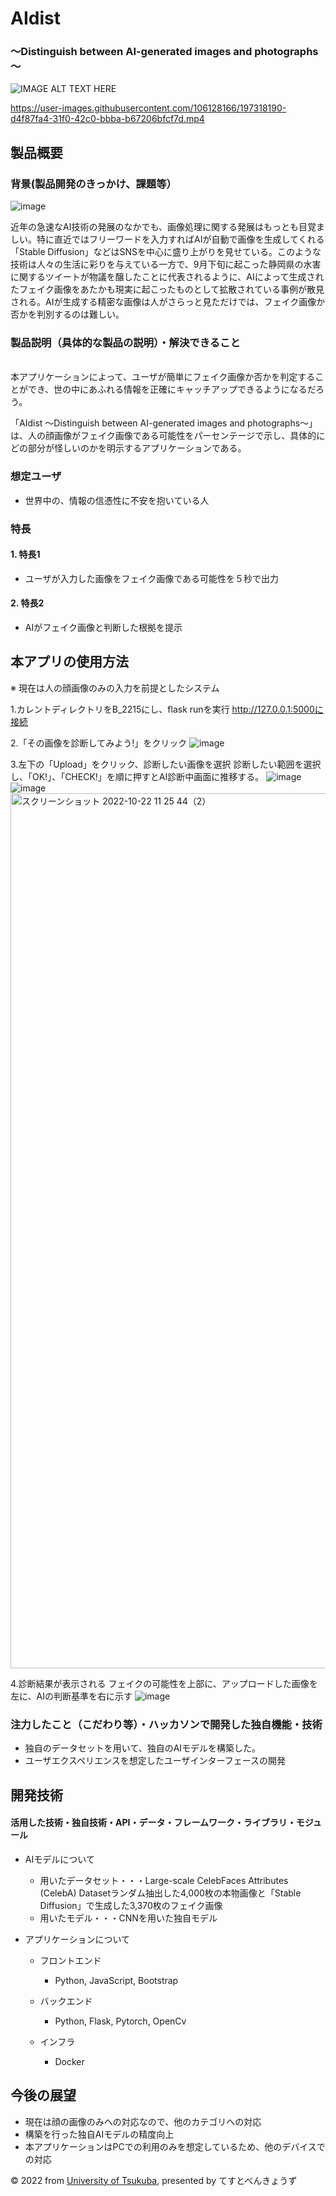 # AIdist
### ～Distinguish between AI-generated images and photographs～

![IMAGE ALT TEXT HERE](https://user-images.githubusercontent.com/106128166/197309294-6b473a1f-deec-4a2a-9bbf-8a513652fd9d.png)

https://user-images.githubusercontent.com/106128166/197318190-d4f87fa4-31f0-42c0-bbba-b67206bfcf7d.mp4



## 製品概要
### 背景(製品開発のきっかけ、課題等）
![image](https://user-images.githubusercontent.com/106128166/197311484-07f9cbfd-e465-4469-98d7-85377f4f7445.png)

近年の急速なAI技術の発展のなかでも、画像処理に関する発展はもっとも目覚ましい。特に直近ではフリーワードを入力すればAIが自動で画像を生成してくれる「Stable Diffusion」などはSNSを中心に盛り上がりを見せている。このような技術は人々の生活に彩りを与えている一方で、9月下旬に起こった静岡県の水害に関するツイートが物議を醸したことに代表されるように、AIによって生成されたフェイク画像をあたかも現実に起こったものとして拡散されている事例が散見される。AIが生成する精密な画像は人がさらっと見ただけでは、フェイク画像か否かを判別するのは難しい。

### 製品説明（具体的な製品の説明）・解決できること
<br>本アプリケーションによって、ユーザが簡単にフェイク画像か否かを判定することができ、世の中にあふれる情報を正確にキャッチアップできるようになるだろう。

「AIdist ～Distinguish between AI-generated images and photographs～」は、人の顔画像がフェイク画像である可能性をパーセンテージで示し、具体的にどの部分が怪しいのかを明示するアプリケーションである。
### 想定ユーザ
- 世界中の、情報の信憑性に不安を抱いている人

### 特長
#### 1. 特長1
- ユーザが入力した画像をフェイク画像である可能性を５秒で出力
#### 2. 特長2
- AIがフェイク画像と判断した根拠を提示

## 本アプリの使用方法

※ 現在は人の顔画像のみの入力を前提としたシステム

1.カレントディレクトリをB_2215にし、flask runを実行
http://127.0.0.1:5000に接続

2.「その画像を診断してみよう!」をクリック
![image](https://user-images.githubusercontent.com/106128166/197315700-3f2cb0dc-af20-4e37-804a-a6dbfc721de2.png)



3.左下の「Upload」をクリック、診断したい画像を選択
診断したい範囲を選択し、「OK!」、「CHECK!」を順に押すとAI診断中画面に推移する。
![image](https://user-images.githubusercontent.com/106128166/197314868-c7a7506e-2663-4dc4-91bb-a2132926a758.png)
![image](https://user-images.githubusercontent.com/106128166/197314991-e9bb0220-485b-4eb1-900d-204ea697e147.png)
<img width="1400" alt="スクリーンショット 2022-10-22 11 25 44（2）" src="https://user-images.githubusercontent.com/106128166/197315096-c952eac2-69f9-4a25-8826-fd9b4f420abc.png">

4.診断結果が表示される
フェイクの可能性を上部に、アップロードした画像を左に、AIの判断基準を右に示す
![image](https://user-images.githubusercontent.com/106128166/197315621-bd5ae74e-dcc7-4b67-b6cb-0964b5981ba7.png)


### 注力したこと（こだわり等）・ハッカソンで開発した独自機能・技術
- 独自のデータセットを用いて、独自のAIモデルを構築した。
- ユーザエクスペリエンスを想定したユーザインターフェースの開発


## 開発技術
#### 活用した技術・独自技術・API・データ・フレームワーク・ライブラリ・モジュール
- AIモデルについて
    - 用いたデータセット・・・Large-scale CelebFaces Attributes (CelebA) Datasetランダム抽出した4,000枚の本物画像と「Stable Diffusion」で生成した3,370枚のフェイク画像
    - 用いたモデル・・・CNNを用いた独自モデル

- アプリケーションについて
    - フロントエンド
        - Python, JavaScript, Bootstrap

    - バックエンド
        - Python, Flask, Pytorch, OpenCv

    - インフラ
        - Docker



## 今後の展望
- 現在は顔の画像のみへの対応なので、他のカテゴリへの対応
- 構築を行った独自AIモデルの精度向上
- 本アプリケーションはPCでの利用のみを想定しているため、他のデバイスでの対応


© 2022 from [University of Tsukuba](https://www.tsukuba.ac.jp/), presented by てすとべんきょうず
